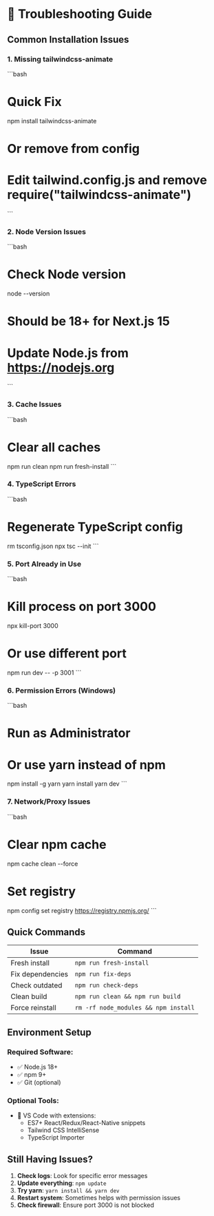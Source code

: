# 🔧 Troubleshooting Guide

## Common Installation Issues

### 1. **Missing tailwindcss-animate**
\`\`\`bash
# Quick Fix
npm install tailwindcss-animate

# Or remove from config
# Edit tailwind.config.js and remove require("tailwindcss-animate")
\`\`\`

### 2. **Node Version Issues**
\`\`\`bash
# Check Node version
node --version

# Should be 18+ for Next.js 15
# Update Node.js from https://nodejs.org
\`\`\`

### 3. **Cache Issues**
\`\`\`bash
# Clear all caches
npm run clean
npm run fresh-install
\`\`\`

### 4. **TypeScript Errors**
\`\`\`bash
# Regenerate TypeScript config
rm tsconfig.json
npx tsc --init
\`\`\`

### 5. **Port Already in Use**
\`\`\`bash
# Kill process on port 3000
npx kill-port 3000

# Or use different port
npm run dev -- -p 3001
\`\`\`

### 6. **Permission Errors (Windows)**
\`\`\`bash
# Run as Administrator
# Or use yarn instead of npm
npm install -g yarn
yarn install
yarn dev
\`\`\`

### 7. **Network/Proxy Issues**
\`\`\`bash
# Clear npm cache
npm cache clean --force

# Set registry
npm config set registry https://registry.npmjs.org/
\`\`\`

## Quick Commands

| Issue | Command |
|-------|---------|
| Fresh install | `npm run fresh-install` |
| Fix dependencies | `npm run fix-deps` |
| Check outdated | `npm run check-deps` |
| Clean build | `npm run clean && npm run build` |
| Force reinstall | `rm -rf node_modules && npm install` |

## Environment Setup

### Required Software:
- ✅ Node.js 18+
- ✅ npm 9+
- ✅ Git (optional)

### Optional Tools:
- 🔧 VS Code with extensions:
  - ES7+ React/Redux/React-Native snippets
  - Tailwind CSS IntelliSense
  - TypeScript Importer

## Still Having Issues?

1. **Check logs**: Look for specific error messages
2. **Update everything**: `npm update`
3. **Try yarn**: `yarn install && yarn dev`
4. **Restart system**: Sometimes helps with permission issues
5. **Check firewall**: Ensure port 3000 is not blocked
